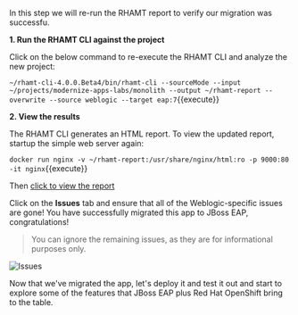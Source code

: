 In this step we will re-run the RHAMT report to verify our migration was successfu.

**1. Run the RHAMT CLI against the project**

Click on the below command to re-execute the RHAMT CLI and analyze the new project:

```~/rhamt-cli-4.0.0.Beta4/bin/rhamt-cli --sourceMode --input ~/projects/modernize-apps-labs/monolith --output ~/rhamt-report --overwrite --source weblogic --target eap:7```{{execute}}

**2. View the results**

The RHAMT CLI generates an HTML report. To view the updated report, startup the simple web server again:

```docker run nginx -v ~/rhamt-report:/usr/share/nginx/html:ro -p 9000:80 -it nginx```{{execute}}

Then [click to view the report](https://[[HOST_SUBDOMAIN]]-9000-[[KATACODA_HOST]].environments.katacoda.com/)

Click on the **Issues** tab and ensure that all of the Weblogic-specific issues are gone! You have successfully migrated
this app to JBoss EAP, congratulations!

> You can ignore the remaining issues, as they are for informational purposes only.

![Issues](../../assets/moving-existing-apps/project-issues-gone.png)

Now that we've migrated the app, let's deploy it and test it out and start to explore some of the features that JBoss EAP
plus Red Hat OpenShift bring to the table.